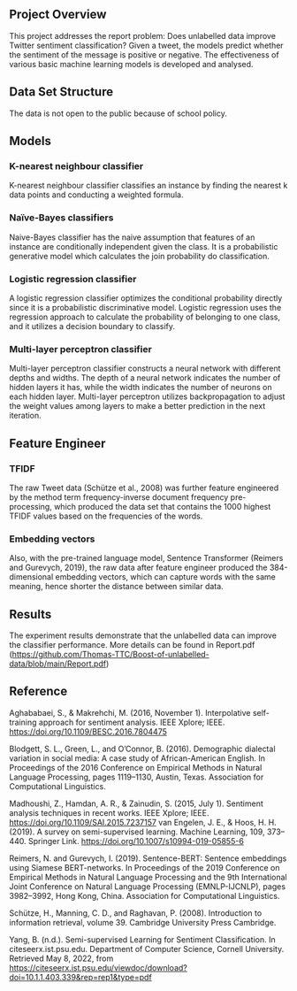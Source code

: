 ## Project Overview
This project addresses the report problem: Does unlabelled data improve Twitter sentiment classification? Given a tweet, the models predict whether the sentiment of the message is positive or negative. The effectiveness of various basic machine learning models is developed and analysed.

## Data Set Structure

The data is not open to the public because of school policy.

## Models

### K-nearest neighbour classifier

K-nearest neighbour classifier classifies an instance by finding the nearest k data points and conducting a weighted formula. 

### Naïve-Bayes classifiers

Naive-Bayes classifier has the naive assumption that features of an instance are conditionally independent given the class. It is a probabilistic generative model which calculates the join probability do classification.

### Logistic regression classifier

A logistic regression classifier optimizes the conditional probability directly since it is a probabilistic discriminative model. Logistic regression uses the regression approach to calculate the probability of belonging to one class, and it utilizes a decision boundary to classify.

### Multi-layer perceptron classifier
Multi-layer perceptron classifier constructs a neural network with different depths and widths. The depth of a neural network indicates the number of hidden layers it has, while the width indicates the number of neurons on each hidden layer. Multi-layer perceptron utilizes backpropagation to adjust the weight values among layers to make a better prediction in the next iteration.

## Feature Engineer

### TFIDF
The raw Tweet data (Schütze et al., 2008) was further feature engineered by the method term frequency-inverse document frequency pre-processing, which produced the data set that contains the 1000 highest TFIDF values based on the frequencies of the words.

### Embedding vectors
Also, with the pre-trained language model, Sentence Transformer (Reimers and Gurevych, 2019), the raw data after feature engineer produced the 384-dimensional embedding vectors, which can capture words with the same meaning, hence shorter the distance between similar data.

## Results

The experiment results demonstrate that the unlabelled data can improve the classifier performance. More details can be found in Report.pdf (https://github.com/Thomas-TTC/Boost-of-unlabelled-data/blob/main/Report.pdf)

## Reference
Aghababaei, S., & Makrehchi, M. (2016, November 1). Interpolative self-training approach for sentiment analysis. IEEE Xplore; IEEE. https://doi.org/10.1109/BESC.2016.7804475

Blodgett, S. L., Green, L., and O’Connor, B. (2016). Demographic dialectal variation in social media: A case study of African-American English. In Proceedings of the 2016 Conference on Empirical Methods in Natural Language Processing, pages 1119–1130, Austin, Texas. Association for Computational Linguistics.

Madhoushi, Z., Hamdan, A. R., & Zainudin, S. (2015, July 1). Sentiment analysis techniques in recent works. IEEE Xplore; IEEE. https://doi.org/10.1109/SAI.2015.7237157
van Engelen, J. E., & Hoos, H. H. (2019). A survey on semi-supervised learning. Machine Learning, 109, 373–440. Springer Link. https://doi.org/10.1007/s10994-019-05855-6

Reimers, N. and Gurevych, I. (2019). Sentence-BERT: Sentence embeddings using Siamese BERT-networks. In Proceedings of the 2019 Conference on Empirical Methods in Natural Language Processing and the 9th International Joint Conference on Natural Language Processing (EMNLP-IJCNLP), pages 3982–3992, Hong Kong, China. Association for Computational Linguistics.

Schütze, H., Manning, C. D., and Raghavan, P. (2008). Introduction to information retrieval, volume 39.
Cambridge University Press Cambridge.

Yang, B. (n.d.). Semi-supervised Learning for Sentiment Classification. In citeseerx.ist.psu.edu. Department of Computer Science, Cornell University. Retrieved May 8, 2022, from https://citeseerx.ist.psu.edu/viewdoc/download?doi=10.1.1.403.339&rep=rep1&type=pdf
